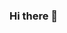 ### Hi there 👋

<!--
**Sol2023/Sol2023** is a ✨ _special_ ✨ repository because its `README.md` (this file) appears on your GitHub profile.

Here are some ideas to get you started:

- 🔭 I’m currently working on Adonis Auto Group as Data Scientist
- 🌱 I’m currently learning Deep Learning, NLP, Computer Vision and advanced topic of Machine Learning
- 👯 I’m looking to collaborate on Machine Leaerning, OCR, Recommendation System, Survival rate analysis
- 💬 Ask me about anything about machine learning
- 📫 How to reach me: szhuang2021@gmail.com or +14699277589
- ⚡ Fun fact: I prefer paper books to digital ones. I like the touch and smell of paper

